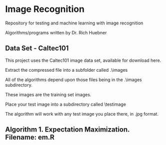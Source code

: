 # Image Recognition
Repository for testing and machine learning with image recognition

Algorithms/programs written by Dr. Rich Huebner


## Data Set - Caltec101

This project uses the Caltec101 image data set, available for download here.

Extract the compressed file into a subfolder called .\images

All of the algorithms depend upon those files being in the .\images subdirectory.

These images are the training set images.

Place your test image into a subdirectory called \testimage

The algorithm will work with any test image you place there, in .jpg format.

## Algorithm 1.  Expectation Maximization.  Filename:   em.R


